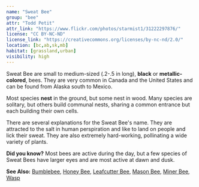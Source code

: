```yaml
---
name: "Sweat Bee"
group: "bee"
attr: "Todd Petit"
attr_link: "https://www.flickr.com/photos/starmist1/31222297876/"
license: "CC BY-NC-ND"
license_link: "https://creativecommons.org/licenses/by-nc-nd/2.0/"
location: [bc,ab,sk,mb]
habitat: [grassland,urban]
visibility: high
---
```

Sweat Bee are small to medium-sized (.2-.5 in long), **black** or **metallic-colored**, bees. They are very common in Canada and the United States and can be found from Alaska south to Mexico.

Most species **nest** in the ground, but some nest in wood. Many species are solitary, but others build communal nests, sharing a common entrance but each building their own cells.

There are several explanations for the Sweat Bee's name. They are attracted to the salt in human perspiration and like to land on people and lick their sweat. They are also extremely hard-working, pollinating a wide variety of plants.

**Did you know?** Most bees are active during the day, but a few species of Sweat Bees have larger eyes and are most active at dawn and dusk.

<!-- generated, do not edit -->
**See Also:**
[Bumblebee](/insects/bumbee/),
[Honey Bee](/insects/honeybee/),
[Leafcutter Bee](/insects/leafcbee/),
[Mason Bee](/insects/masonbee/),
[Miner Bee](/insects/minerbee/),
[Wasp](/insects/wasp/)
